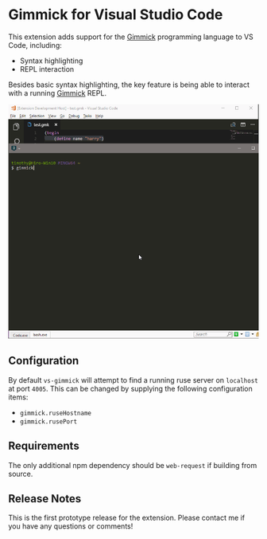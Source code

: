 # Gimmick for Visual Studio Code

This extension adds support for the [Gimmick][gimmick] programming language to VS Code, 
including:

* Syntax highlighting
* REPL interaction

Besides basic syntax highlighting, the key feature is being able to interact
with a running [Gimmick][gimmick] REPL.

![RuseInteraction](/images/vs-gimmick.gif)


## Configuration

By default `vs-gimmick` will attempt to find a running ruse server on `localhost`
at port `4005`. This can be changed by supplying the following configuration items:

* `gimmick.ruseHostname`
* `gimmick.rusePort`


## Requirements

The only additional npm dependency should be `web-request` if building from source.


## Release Notes

This is the first prototype release for the extension. Please contact me if you
have any questions or comments!


[gimmick]: https://github.com/tbogdala/gimmick